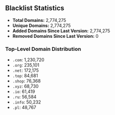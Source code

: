 ## Blacklist Statistics

- **Total Domains:** 2,774,275
- **Unique Domains:** 2,774,275
- **Added Domains Since Last Version:** 2,774,275
- **Removed Domains Since Last Version:** 0

### Top-Level Domain Distribution

-  `.com`: 1,230,720
-  `.org`: 235,101
-  `.net`: 172,175
-  `.top`: 84,681
-  `.shop`: 76,368
-  `.xyz`: 68,730
-  `.io`: 61,419
-  `.ru`: 56,584
-  `.info`: 50,232
-  `.pl`: 48,767

